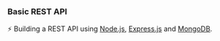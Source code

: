 ### Basic REST API

⚡ Building a REST API using [Node.js](https://nodejs.org/en/docs/), [Express.js](https://expressjs.com/en/guide/routing.html) and [MongoDB](https://docs.mongodb.com/guides/).